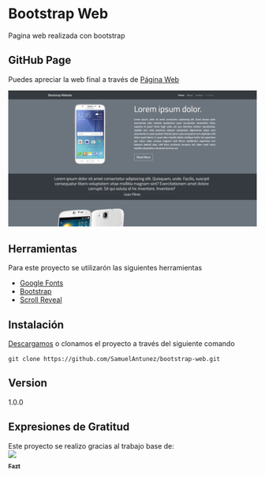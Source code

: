 # Bootstrap Web

Pagina web realizada con bootstrap

## GitHub Page

Puedes apreciar la web final a través de [Página Web](https://samuelantunez.github.io/bootstrap-web/)

<img src="img/Screenshot_2.jpg" width="900px;"/>

## Herramientas

Para este proyecto se utilizarón las siguientes herramientas

* [Google Fonts](https://fonts.google.com/)
* [Bootstrap](https://getbootstrap.com/)
* [Scroll Reveal](https://scrollrevealjs.org/)


## Instalación

[Descargamos](https://github.com/SamuelAntunez/bootstrap-web/archive/master.zip) o clonamos el proyecto a través del siguiente comando

```
git clone https://github.com/SamuelAntunez/bootstrap-web.git
```
## Version

1.0.0

## Expresiones de Gratitud
Este proyecto se realizo gracias al trabajo base de: 
</br>[<img src="https://avatars3.githubusercontent.com/u/13667358?s=460&v=4" width="100px;"/><br/><sub><b>Fazt</b></sub>](https://github.com/FaztTech)

